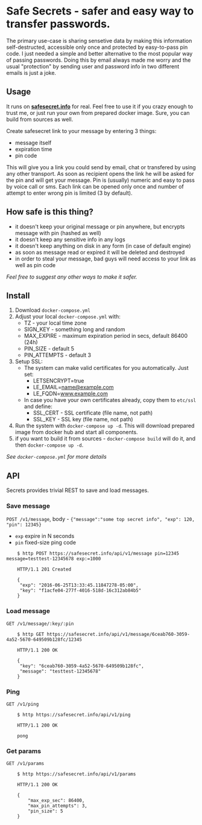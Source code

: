 # Safe Secrets - safer and easy way to transfer passwords.

The primary use-case is sharing sensetive data by making this information self-destructed, accessible only once and protected
by easy-to-pass pin code. I just needed a simple and better alternative to the most popular way of passing passwords.
Doing this by email always made me worry and the usual "protection" by sending user and password info in two different
emails is just a joke.

## Usage

It runs on **[safesecret.info](https://safesecret.info)** for real. Feel free to use it if you crazy enough to trust me,
or just run your own from prepared docker image. Sure, you can build from sources as well.

Create safesecret link to your message by entering 3 things:
 - message itself
 - expiration time
 - pin code

 This will give you a link you could send by email, chat or transfered by using any other transport.
 As soon as recipient opens the link he will be asked for the pin and will get your message.
 Pin is (usually) numeric and easy to pass by voice call or sms.
 Each link can be opened only once and number of attempt to enter wrong pin is limited (3 by default).


## How safe is this thing?

- it doesn't keep your original message or pin anywhere, but encrypts message with pin (hashed as well)
- it doesn't keep any sensitive info in any logs
- it doesn't keep anything on disk in any form (in case of default engine)
- as soon as message read or expired it will be deleted and destroyed
- in order to steal your message, bad guys will need access to your link as well as pin code

_Feel free to suggest any other ways to make it safer._

## Install

1. Download `docker-compose.yml`
1. Adjust your local `docker-compose.yml` with:
    - TZ - your local time zone
    - SIGN_KEY - something long and random
    - MAX_EXPIRE - maximum expiration period in secs, default 86400 (24h)
    - PIN_SIZE - default 5
    - PIN_ATTEMPTS - default 3
1. Setup SSL:
    - The system can make valid certificates for you automatically. Just set:
        - LETSENCRYPT=true
        - LE_EMAIL=name@example.com
        - LE_FQDN=www.example.com
    - In case you have your own certificates already, copy them to `etc/ssl` and define:
        - SSL_CERT - SSL certificate (file name, not path)
        - SSL_KEY - SSL key (file name, not path)
1. Run the system with `docker-compose up -d`. This will download prepared image from docker hub and start all components.
1. if you want to build it from sources - `docker-compose build` will do it, and then `docker-compose up -d`.

_See `docker-compose.yml` for more details_

## API

Secrets provides trivial REST to save and load messages.

### Save message

`POST /v1/message`, body - `{"message":"some top secret info", "exp": 120, "pin": 12345}`
- `exp` expire in N seconds
- `pin` fixed-size ping code

```
    $ http POST https://safesecret.info/api/v1/message pin=12345 message=testtest-12345678 exp:=1000

    HTTP/1.1 201 Created

    {
     "exp": "2016-06-25T13:33:45.11847278-05:00",
     "key": "f1acfe04-277f-4016-518d-16c312ab84b5"
    }
```

### Load message

`GET /v1/message/:key/:pin`

```
    $ http GET https://safesecret.info/api/v1/message/6ceab760-3059-4a52-5670-649509b128fc/12345

    HTTP/1.1 200 OK

    {
     "key": "6ceab760-3059-4a52-5670-649509b128fc",
     "message": "testtest-12345678"
    }
```

### Ping

`GET /v1/ping`

```
    $ http https://safesecret.info/api/v1/ping

    HTTP/1.1 200 OK

    pong
```

### Get params

`GET /v1/params`

```
    $ http https://safesecret.info/api/v1/params

    HTTP/1.1 200 OK

    {
        "max_exp_sec": 86400,
        "max_pin_attempts": 3,
        "pin_size": 5
    }
```
